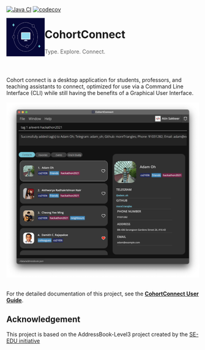 [![Java CI](https://github.com/AY2122S1-CS2103T-T10-1/tp/actions/workflows/gradle.yml/badge.svg?branch=master)](https://github.com/AY2122S1-CS2103T-T10-1/tp/actions/workflows/gradle.yml)    [![codecov](https://codecov.io/gh/AY2122S1-CS2103T-T10-1/tp/branch/master/graph/badge.svg?token=GVVTTMGRUF)](https://codecov.io/gh/AY2122S1-CS2103T-T10-1/tp)

<img src = "https://github.com/AY2122S1-CS2103T-T10-1/tp/blob/master/docs/images/logo.jpeg?raw=true" align = "left" width="100" height="100">
<div style="margin: 40px">
  
  <h1> CohortConnect </h1>
  
  > Type. Explore. Connect.
  
 </div>

<br>
Cohort connect is a desktop application for students, professors, and teaching assistants to connect, optimized for use via a Command Line Interface (CLI) while still having the benefits of a Graphical User Interface.
<br><br>

<div align = "center"> 
<img src ="https://github.com/AY2122S1-CS2103T-T10-1/tp/blob/master/docs/images/Ui.png?raw=true">
</div>
<br>

For the detailed documentation of this project, see the **[CohortConnect User Guide](https://moretriangles.notion.site/User-Guide-for-Cohort-Connect-v1-2-569db284a3744905ac1397a01028427d)**.

## Acknowledgement

This project is based on the AddressBook-Level3 project created by the [SE-EDU initiative](https://se-education.org)
